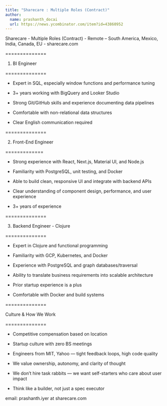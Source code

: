 ```yaml
---
title: "Sharecare : Multiple Roles (Contract)"
author:
  name: prashanth_docai
  url: https://news.ycombinator.com/item?id=43860952
---
```

Sharecare - Multiple Roles (Contract) - Remote – South America, Mexico, India, Canada, EU - sharecare.com

==============

1. BI Engineer

==============

* Expert in SQL, especially window functions and performance tuning

* 3+ years working with BigQuery and Looker Studio

* Strong Git&#x2F;GitHub skills and experience documenting data pipelines

* Comfortable with non-relational data structures

* Clear English communication required

==============

2. Front-End Engineer

=============

* Strong experience with React, Next.js, Material UI, and Node.js

* Familiarity with PostgreSQL, unit testing, and Docker

* Able to build clean, responsive UI and integrate with backend APIs

* Clear understanding of component design, performance, and user experience

* 3+ years of experience

==============

3. Backend Engineer - Clojure

==============

* Expert in Clojure and functional programming

* Familiarity with GCP, Kubernetes, and Docker

* Experience with PostgreSQL and graph databases&#x2F;traversal

* Ability to translate business requirements into scalable architecture

* Prior startup experience is a plus

* Comfortable with Docker and build systems

==============

Culture &amp; How We Work

==============

* Competitive compensation based on location

* Startup culture with zero BS meetings

* Engineers from MIT, Yahoo — tight feedback loops, high code quality

* We value ownership, autonomy, and clarity of thought

* We don’t hire task rabbits — we want self-starters who care about user impact

* Think like a builder, not just a spec executor

email: prashanth.iyer at sharecare.com
<JobApplication />
